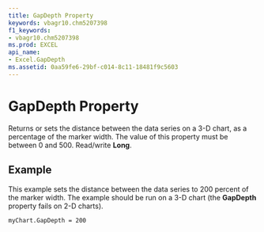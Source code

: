 ```yaml
---
title: GapDepth Property
keywords: vbagr10.chm5207398
f1_keywords:
- vbagr10.chm5207398
ms.prod: EXCEL
api_name:
- Excel.GapDepth
ms.assetid: 0aa59fe6-29bf-c014-8c11-18481f9c5603
---
```



# GapDepth Property

Returns or sets the distance between the data series on a 3-D chart, as a percentage of the marker width. The value of this property must be between 0 and 500. Read/write  **Long**.


## Example

This example sets the distance between the data series to 200 percent of the marker width. The example should be run on a 3-D chart (the  **GapDepth** property fails on 2-D charts).


```
myChart.GapDepth = 200
```


